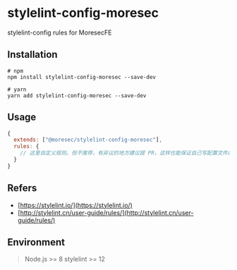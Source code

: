 # stylelint-config-moresec

stylelint-config rules for MoresecFE


## Installation

```shell
# npm
npm install stylelint-config-moresec --save-dev

# yarn
yarn add stylelint-config-moresec --save-dev
```


## Usage

```javascript
{
  extends: ["@moresec/stylelint-config-moresec"],
  rules: {
    // 这里自定义规则。但不推荐，有异议的地方建议提 PR，这样也能保证自己写配置文件的初衷。
  }
}
```


## Refers

- [https://stylelint.io/](https://stylelint.io/)
- [http://stylelint.cn/user-guide/rules/](http://stylelint.cn/user-guide/rules/)


## Environment

> Node.js >= 8
> stylelint >= 12
